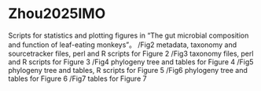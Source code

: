 # Zhou2025IMO
Scripts for statistics and plotting figures in “The gut microbial composition and function of leaf-eating monkeys”。
/Fig2  metadata, taxonomy and sourcetracker files, perl and R scripts for Figure 2
/Fig3  taxonomy files, perl and R scripts for Figure 3
/Fig4  phylogeny tree and tables for Figure 4
/Fig5  phylogeny tree and tables, R scripts for Figure 5
/Fig6  phylogeny tree and tables for Figure 6
/Fig7  tables for Figure 7
